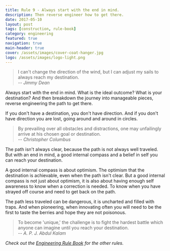 ```yaml
---
title: Rule 9 - Always start with the end in mind.
description: Then reverse engineer how to get there.
date: 2017-05-10
layout: post
tags: [construction, rule-book]
category: engineering
featured: true
navigation: true
main-header: true
cover: /assets/images/cover-coat-hanger.jpg
logo: /assets/images/logo-light.png
---
```


> I can't change the direction of the wind, but I can adjust my sails to always reach my destination. <br/><cite>-- Jimmy Dean</cite>

Always start with the end in mind. What is the ideal outcome? What is your destination? And then breakdown the journey into manageable pieces, reverse engineering the path to get there.

If you don't have a destination, you don't have direction. And if you don't have direction you are lost, going around and around in circles.

> By prevailing over all obstacles and distractions, one may unfailingly arrive at his chosen goal or destination. <br/><cite>-- Christopher Columbus</cite>

The path isn't always clear, because the path is not always well traveled. But with an end in mind, a good internal compass and a belief in self you can reach your destination.

A good internal compass is about optimism. The optimism that the destination is achievable, even when the path isn't clear. But a good internal compass is not just about optimism, it is also about having enough self awareness to know when a correction is needed. To know when you have strayed off course and need to get back on the path.

The path less traveled can be dangerous, it is uncharted and filled with traps. And when pioneering, when innovating often you will need to be the first to taste the berries and hope they are not poisonous.

> To become 'unique,' the challenge is to fight the hardest battle which anyone can imagine until you reach your destination. <br/><cite>-- A. P. J. Abdul Kalam</cite>

_Check out the [Engineering Rule Book](https://ianteda.com/engineering/rule-book.html) for the other rules._


